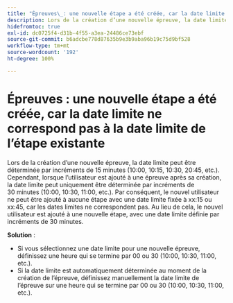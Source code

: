 ```yaml
---
title: "Épreuves\_: une nouvelle étape a été créée, car la date limite ne peut pas correspondre à la date limite de l’étape existante"
description: Lors de la création d’une nouvelle épreuve, la date limite peut être déterminée par incréments de 15 minutes (10:00, 10:15, 10:30, 20:45, etc.). Cependant, lorsque l’utilisateur est ajouté à une épreuve après sa création, la date limite peut uniquement être déterminée par incréments de 30 minutes (10:00, 10:30, 11:00, etc.).
hidefromtoc: true
exl-id: dc0725f4-d31b-4f55-a3ea-24486ce73ebf
source-git-commit: b6adcbe778d87635b9e3b9aba96b19c75d9bf528
workflow-type: tm+mt
source-wordcount: '192'
ht-degree: 100%

---
```


# Épreuves : une nouvelle étape a été créée, car la date limite ne correspond pas à la date limite de l’étape existante

<!--Requested article-->

Lors de la création d’une nouvelle épreuve, la date limite peut être déterminée par incréments de 15 minutes (10:00, 10:15, 10:30, 20:45, etc.). Cependant, lorsque l’utilisateur est ajouté à une épreuve après sa création, la date limite peut uniquement être déterminée par incréments de 30 minutes (10:00, 10:30, 11:00, etc.). Par conséquent, le nouvel utilisateur ne peut être ajouté à aucune étape avec une date limite fixée à xx:15 ou xx:45, car les dates limites ne correspondent pas. Au lieu de cela, le nouvel utilisateur est ajouté à une nouvelle étape, avec une date limite définie par incréments de 30 minutes.

**Solution** :

* Si vous sélectionnez une date limite pour une nouvelle épreuve, définissez une heure qui se termine par 00 ou 30 (10:00, 10:30, 11:00, etc.).
* Si la date limite est automatiquement déterminée au moment de la création de l’épreuve, définissez manuellement la date limite de l’épreuve sur une heure qui se termine par 00 ou 30 (10:00, 10:30, 11:00, etc.).
